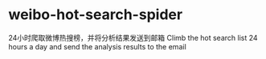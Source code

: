 # weibo-hot-search-spider
24小时爬取微博热搜榜，并将分析结果发送到邮箱 Climb the hot search list 24 hours a day and send the analysis results to the email
